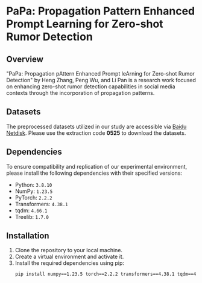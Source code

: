 # PaPa: Propagation Pattern Enhanced Prompt Learning for Zero-shot Rumor Detection

## Overview
"PaPa: Propagation pAttern Enhanced Prompt leArning for Zero-shot Rumor Detection" by Heng Zhang, Peng Wu, and Li Pan is a research work focused on enhancing zero-shot rumor detection capabilities in social media contexts through the incorporation of propagation patterns.

## Datasets
The preprocessed datasets utilized in our study are accessible via [Baidu Netdisk](https://pan.baidu.com/s/15ERoMXhVwu9NNHJ1BnrsAQ). Please use the extraction code **0525** to download the datasets.

## Dependencies
To ensure compatibility and replication of our experimental environment, please install the following dependencies with their specified versions:

- Python: `3.8.10`
- NumPy: `1.23.5`
- PyTorch: `2.2.2`
- Transformers: `4.38.1`
- tqdm: `4.66.1`
- Treelib: `1.7.0`

## Installation
1. Clone the repository to your local machine.
2. Create a virtual environment and activate it.
3. Install the required dependencies using pip:
   ```bash
   pip install numpy==1.23.5 torch==2.2.2 transformers==4.38.1 tqdm==4.66.1 treelib==1.7.0